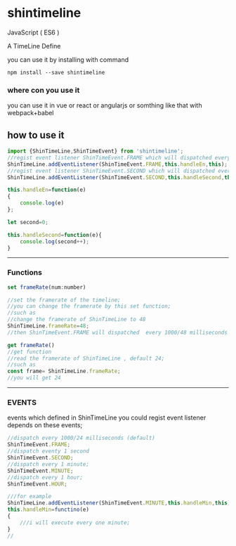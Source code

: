 # shintimeline

JavaScript ( ES6 )

A TimeLine Define 

you can use it by installing with command
```
npm install --save shintimeline
```
### where con you use it

you can use it in vue or react or angularjs or somthing like that with webpack+babel
 
## how to use it

```javascript
import {ShinTimeLine,ShinTimeEvent} from 'shintimeline';
//regist event listener ShinTimeEvent.FRAME which will dispatched every 1000/24 milliseconds
ShinTimeLine.addEventListener(ShinTimeEvent.FRAME,this.handleEn,this);
//regist event listener ShinTimeEvent.SECOND which will dispatched every one  SECOND;
ShinTimeLine.addEventListener(ShinTimeEvent.SECOND,this.handleSecond,this);

this.handleEn=function(e)
{
    console.log(e)
};

let second=0;

this.handleSecond=function(e){
    console.log(second++);
}
```
________
### Functions
``` javascript
set frameRate(num:number)

//set the framerate of the timeline;
//you can change the framerate by this set function;
//such as
//change the framerate of ShinTimeLine to 48
ShinTimeLine.frameRate=48;
//then ShinTimeEvent.FRAME will dispatched  every 1000/48 milliseconds

```
```javascript
get frameRate()
//get function
//read the framerate of ShinTimeLine , default 24;
//such as 
const frame= ShinTimeLine.frameRate;
//you will get 24
```

_________
### EVENTS
events which defined in ShinTimeLine
you could regist event listener depends on these events;
```javascript
//dispatch every 1000/24 milliseconds (default)
ShinTimeEvent.FRAME;
//dispatch eventy 1 second
ShinTimeEvent.SECOND;
//dispatch every 1 minute;
ShinTimeEvent.MINUTE;
//dispatch every 1 hour;
ShinTimeEvent.HOUR;

///for example
ShinTimeLine.addEventListener(ShinTimeEvent.MINUTE,this.handleMin,this);
this.handleMin=functino(e)
{
    ///i will execute every one minute;
}
//
```
